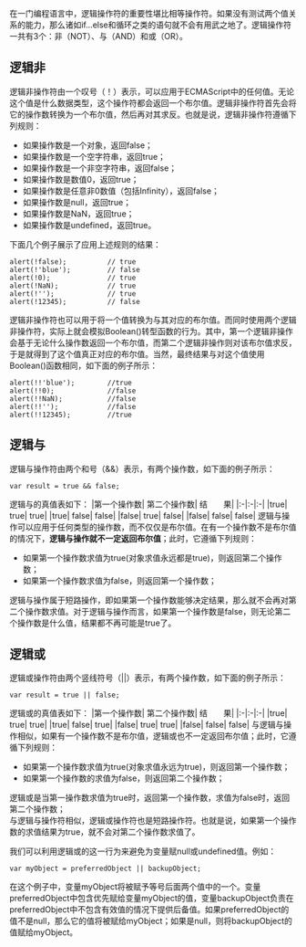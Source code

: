 在一门编程语言中，逻辑操作符的重要性堪比相等操作符。如果没有测试两个值关系的能力，那么诸如if...else和循环之类的语句就不会有用武之地了。逻辑操作符一共有3个：非（NOT）、与（AND）和或（OR）。

## 逻辑非
逻辑非操作符由一个叹号（！）表示，可以应用于ECMAScript中的任何值。无论这个值是什么数据类型，这个操作符都会返回一个布尔值。逻辑非操作符首先会将它的操作数转换为一个布尔值，然后再对其求反。也就是说，逻辑非操作符遵循下列规则：
- 如果操作数是一个对象，返回false；
- 如果操作数是一个空字符串，返回true；
- 如果操作数是一个非空字符串，返回false；
- 如果操作数是数值0，返回true；
- 如果操作数是任意非0数值（包括Infinity），返回false；
- 如果操作数是null，返回true；
- 如果操作数是NaN，返回true；
- 如果操作数是undefined，返回true。

下面几个例子展示了应用上述规则的结果：
```
alert(!false);          // true
alert(!'blue');         // false
alert(!0);              // true
alert(!NaN);            // true
alert(!'');             // true
alert(!12345);          // false
```
逻辑非操作符也可以用于将一个值转换为与其对应的布尔值。而同时使用两个逻辑非操作符，实际上就会模拟Boolean()转型函数的行为。其中，第一个逻辑非操作会基于无论什么操作数返回一个布尔值，而第二个逻辑非操作则对该布尔值求反，于是就得到了这个值真正对应的布尔值。当然，最终结果与对这个值使用Boolean()函数相同，如下面的例子所示：
```
alert(!!'blue');        //true
alert(!!0);             //false
alert(!!NaN);           //false
alert(!!'');            //false
alert(!!12345);         //true
```

## 逻辑与
逻辑与操作符由两个和号（&&）表示，有两个操作数，如下面的例子所示：
```
var result = true && false;
```
逻辑与的真值表如下：
|第一个操作数|	第二个操作数|	结　　果|
|:-|:-|:-|
|true|	true|	true|
|true|	false|	false|
|false|	true|	false|
|false|	false|	false|
逻辑与操作可以应用于任何类型的操作数，而不仅仅是布尔值。在有一个操作数不是布尔值的情况下，**逻辑与操作就不一定返回布尔值**；此时，它遵循下列规则：
- 如果第一个操作数求值为true(对象求值永远都是true)，则返回第二个操作数；
- 如果第一个操作数求值为false，则返回第一个操作数；
  
逻辑与操作属于短路操作，即如果第一个操作数能够决定结果，那么就不会再对第二个操作数求值。对于逻辑与操作而言，如果第一个操作数是false，则无论第二个操作数是什么值，结果都不再可能是true了。

## 逻辑或
逻辑或操作符由两个竖线符号（||）表示，有两个操作数，如下面的例子所示：
```
var result = true || false;
```
逻辑或的真值表如下：
|第一个操作数|	第二个操作数|	结　　果|
|:-|:-|:-|
|true|	true|	true|
|true|	false|	true|
|false|	true|	true|
|false|	false|	false|
与逻辑与操作相似，如果有一个操作数不是布尔值，逻辑或也不一定返回布尔值；此时，它遵循下列规则：
- 如果第一个操作数求值为true(对象求值永远为true)，则返回第一个操作数；
- 如果第一个操作数的求值为false，则返回第二个操作数；

逻辑或是当第一操作数求值为true时，返回第一个操作数，求值为false时，返回第二个操作数；  
与逻辑与操作符相似，逻辑或操作符也是短路操作符。也就是说，如果第一个操作数的求值结果为true，就不会对第二个操作数求值了。

我们可以利用逻辑或的这一行为来避免为变量赋null或undefined值。例如：
```
var myObject = preferredObject || backupObject;
```
在这个例子中，变量myObject将被赋予等号后面两个值中的一个。变量preferredObject中包含优先赋给变量myObject的值，变量backupObject负责在preferredObject中不包含有效值的情况下提供后备值。如果preferredObject的值不是null，那么它的值将被赋给myObject；如果是null，则将backupObject的值赋给myObject。